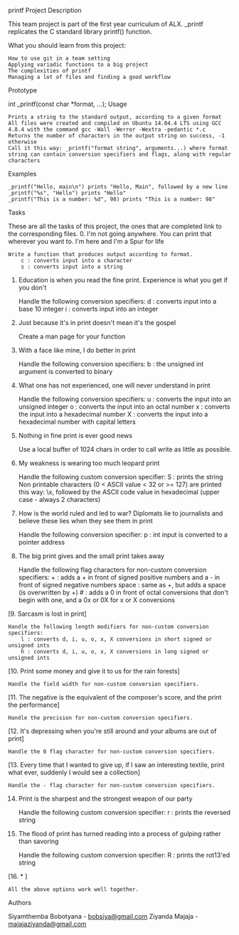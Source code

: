 printf Project
Description

This team project is part of the first year curriculum of ALX. _printf replicates the C standard library printf() function.

What you should learn from this project:

    How to use git in a team setting
    Applying variadic functions to a big project
    The complexities of printf
    Managing a lot of files and finding a good workflow

Prototype

int _printf(const char *format, ...);
Usage

    Prints a string to the standard output, according to a given format
    All files were created and compiled on Ubuntu 14.04.4 LTS using GCC 4.8.4 with the command gcc -Wall -Werror -Wextra -pedantic *.c
    Returns the number of characters in the output string on success, -1 otherwise
    Call it this way: _printf("format string", arguments...) where format string can contain conversion specifiers and flags, along with regular characters

Examples

    _printf("Hello, main\n") prints "Hello, Main", followed by a new line
    _printf("%s", "Hello") prints "Hello"
    _printf("This is a number: %d", 98) prints "This is a number: 98"

Tasks

These are all the tasks of this project, the ones that are completed link to the corresponding files.
0. I'm not going anywhere. You can print that wherever you want to. I'm here and I'm a Spur for life

    Write a function that produces output according to format.
        c : converts input into a character
        s : converts input into a string

1. Education is when you read the fine print. Experience is what you get if you don't

    Handle the following conversion specifiers:
        d : converts input into a base 10 integer
        i : converts input into an integer

2. Just because it's in print doesn't mean it's the gospel

    Create a man page for your function

3. With a face like mine, I do better in print

    Handle the following conversion specifiers:
        b : the unsigned int argument is converted to binary

4. What one has not experienced, one will never understand in print

    Handle the following conversion specifiers:
        u : converts the input into an unsigned integer
        o : converts the input into an octal number
        x : converts the input into a hexadecimal number
        X : converts the input into a hexadecimal number with capital letters

5. Nothing in fine print is ever good news

    Use a local buffer of 1024 chars in order to call write as little as possible.

6. My weakness is wearing too much leopard print

    Handle the following custom conversion specifier:
        S : prints the string
        Non printable characters (0 < ASCII value < 32 or >= 127) are printed this way: \x, followed by the ASCII code value in hexadecimal (upper case - always 2 characters)

7. How is the world ruled and led to war? Diplomats lie to journalists and believe these lies when they see them in print

    Handle the following conversion specifier:
        p : int input is converted to a pointer address

8. The big print gives and the small print takes away

    Handle the following flag characters for non-custom conversion specifiers:
        + : adds a + in front of signed positive numbers and a - in front of signed negative numbers
        space : same as +, but adds a space (is overwritten by +)
        # : adds a 0 in front of octal conversions that don't begin with one, and a 0x or 0X for x or X conversions

[9. Sarcasm is lost in print]

    Handle the following length modifiers for non-custom conversion specifiers:
        l : converts d, i, u, o, x, X conversions in short signed or unsigned ints
        h : converts d, i, u, o, x, X conversions in long signed or unsigned ints

[10. Print some money and give it to us for the rain forests]

    Handle the field width for non-custom conversion specifiers.

[11. The negative is the equivalent of the composer's score, and the print the performance]

    Handle the precision for non-custom conversion specifiers.

[12. It's depressing when you're still around and your albums are out of print]

    Handle the 0 flag character for non-custom conversion specifiers.

[13. Every time that I wanted to give up, if I saw an interesting textile, print what ever, suddenly I would see a collection]

    Handle the - flag character for non-custom conversion specifiers.

14. Print is the sharpest and the strongest weapon of our party

    Handle the following custom conversion specifier:
        r : prints the reversed string

15. The flood of print has turned reading into a process of gulping rather than savoring

    Handle the following custom conversion specifier:
        R : prints the rot13'ed string

[16. * ]

    All the above options work well together.

Authors

   Siyamthemba Bobotyana - bobsiya@gmail.com
   Ziyanda Majaja - majajaziyanda@gmail.com
